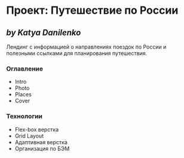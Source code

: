 # Проект: Путешествие по России

## ***by Katya Danilenko***

Лендинг с информацией о направлениях поездок по России и полезными ссылками для планирования путешествия.

### **Оглавление**
* Intro
* Photo
* Places
* Cover

### **Технологии**
* Flex-box верстка
* Grid Layout
* Адаптивная верстка
* Организация по БЭМ
